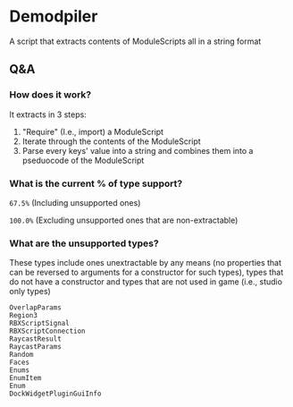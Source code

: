 # Demodpiler

A script that extracts contents of ModuleScripts all in a string format

## Q&A

### How does it work?

It extracts in 3 steps:

1. "Require" (I.e., import) a ModuleScript
2. Iterate through the contents of the ModuleScript
3. Parse every keys' value into a string and combines them into a pseduocode of the ModuleScript

### What is the current % of type support?

```67.5%``` (Including unsupported ones)

```100.0%``` (Excluding unsupported ones that are non-extractable)

### What are the unsupported types?

These types include ones unextractable by any means (no properties that can be reversed to arguments for a constructor for such types), types that do not have a constructor and types that are not used in game (i.e., studio only types)

```
OverlapParams
Region3
RBXScriptSignal
RBXScriptConnection
RaycastResult
RaycastParams
Random
Faces
Enums
EnumItem
Enum
DockWidgetPluginGuiInfo
```
